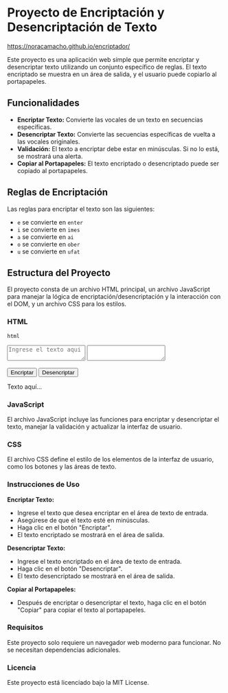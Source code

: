 # Proyecto de Encriptación y Desencriptación de Texto

https://noracamacho.github.io/encriptador/

Este proyecto es una aplicación web simple que permite encriptar y desencriptar texto utilizando un conjunto específico de reglas. El texto encriptado se muestra en un área de salida, y el usuario puede copiarlo al portapapeles.

## Funcionalidades

- **Encriptar Texto:** Convierte las vocales de un texto en secuencias específicas.
- **Desencriptar Texto:** Convierte las secuencias específicas de vuelta a las vocales originales.
- **Validación:** El texto a encriptar debe estar en minúsculas. Si no lo está, se mostrará una alerta.
- **Copiar al Portapapeles:** El texto encriptado o desencriptado puede ser copiado al portapapeles.

## Reglas de Encriptación

Las reglas para encriptar el texto son las siguientes:

- `e` se convierte en `enter`
- `i` se convierte en `imes`
- `a` se convierte en `ai`
- `o` se convierte en `ober`
- `u` se convierte en `ufat`

## Estructura del Proyecto

El proyecto consta de un archivo HTML principal, un archivo JavaScript para manejar la lógica de encriptación/desencriptación y la interacción con el DOM, y un archivo CSS para los estilos.

### HTML

```html ```
<textarea id="input-text" placeholder="Ingrese el texto aqui"></textarea>
<textarea id="output-text" readonly></textarea>
<button id="encrypt-btn">Encriptar</button>
<button id="decrypt-btn">Desencriptar</button>
<button id="copy-btn" style="display:none;">Copiar</button>
<div class="result" style="display:none;"></div>
<div class="placeholder" style="display:flex;">Texto aquí...</div>

### JavaScript
El archivo JavaScript incluye las funciones para encriptar y desencriptar el texto, manejar la validación y actualizar la interfaz de usuario.

### CSS
El archivo CSS define el estilo de los elementos de la interfaz de usuario, como los botones y las áreas de texto.

### Instrucciones de Uso

**Encriptar Texto:**
- Ingrese el texto que desea encriptar en el área de texto de entrada.
- Asegúrese de que el texto esté en minúsculas.
- Haga clic en el botón "Encriptar".
- El texto encriptado se mostrará en el área de salida.

**Desencriptar Texto:**
- Ingrese el texto encriptado en el área de texto de entrada.
- Haga clic en el botón "Desencriptar".
- El texto desencriptado se mostrará en el área de salida.

**Copiar al Portapapeles:**
- Después de encriptar o desencriptar el texto, haga clic en el botón "Copiar" para copiar el texto al portapapeles.

### Requisitos

Este proyecto solo requiere un navegador web moderno para funcionar. No se necesitan dependencias adicionales.

### Licencia

Este proyecto está licenciado bajo la MIT License.

